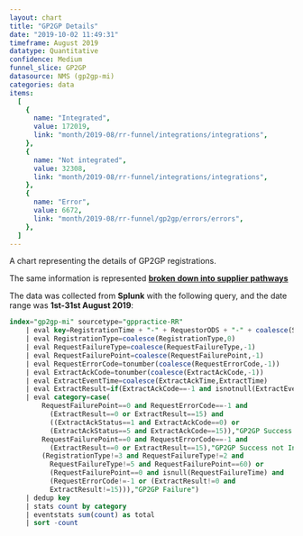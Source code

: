```yaml
---
layout: chart
title: "GP2GP Details"
date: "2019-10-02 11:49:31"
timeframe: August 2019
datatype: Quantitative
confidence: Medium
funnel_slice: GP2GP
datasource: NMS (gp2gp-mi)
categories: data
items:
  [
    {
      name: "Integrated",
      value: 172019,
      link: "month/2019-08/rr-funnel/integrations/integrations",
    },
    {
      name: "Not integrated",
      value: 32308,
      link: "month/2019-08/rr-funnel/integrations/integrations",
    },
    {
      name: "Error",
      value: 6672,
      link: "month/2019-08/rr-funnel/gp2gp/errors/errors",
    },
  ]
---
```


A chart representing the details of GP2GP registrations.

The same information is represented **[broken down into supplier pathways](/prm-funnel/month/2019-08/rr-funnel/gp2gp/pathways/pathways.html)**

The data was collected from **Splunk** with the following query, and the date range was **1st-31st August 2019**:

```sql
index="gp2gp-mi" sourcetype="gppractice-RR"
    | eval key=RegistrationTime + "-" + RequestorODS + "-" + coalesce(SenderODS, "Unknown")
    | eval RegistrationType=coalesce(RegistrationType,0)
    | eval RequestFailureType=coalesce(RequestFailureType,-1)
    | eval RequestFailurePoint=coalesce(RequestFailurePoint,-1)
    | eval RequestErrorCode=tonumber(coalesce(RequestErrorCode,-1))
    | eval ExtractAckCode=tonumber(coalesce(ExtractAckCode,-1))
    | eval ExtractEventTime=coalesce(ExtractAckTime,ExtractTime)
    | eval ExtractResult=if(ExtractAckCode==-1 and isnotnull(ExtractEventTime),0,ExtractAckCode)
    | eval category=case(
        RequestFailurePoint==0 and RequestErrorCode==-1 and
          (ExtractResult==0 or ExtractResult==15) and
          ((ExtractAckStatus==1 and ExtractAckCode==0) or
          (ExtractAckStatus==5 and ExtractAckCode==15)),"GP2GP Success and Integrated",
        RequestFailurePoint==0 and RequestErrorCode==-1 and
          (ExtractResult==0 or ExtractResult==15),"GP2GP Success not Integrated",
        (RegistrationType!=3 and RequestFailureType!=2 and
          RequestFailureType!=5 and RequestFailurePoint==60) or
          (RequestFailurePoint==0 and isnull(RequestFailureTime) and
          (RequestErrorCode!=-1 or (ExtractResult!=0 and
          ExtractResult!=15))),"GP2GP Failure")
    | dedup key
    | stats count by category
    | eventstats sum(count) as total
    | sort -count
```

